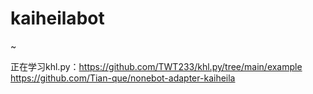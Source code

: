# kaiheilabot

~


正在学习khl.py：https://github.com/TWT233/khl.py/tree/main/example
               https://github.com/Tian-que/nonebot-adapter-kaiheila
